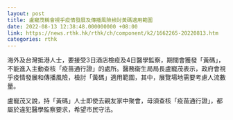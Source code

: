 ```yaml
---
layout: post
title: 盧寵茂稱會視乎疫情發展及傳播風險檢討黃碼適用範圍
date: 2022-08-13 12:38:48.000000000 +08:00
link: https://news.rthk.hk/rthk/ch/component/k2/1662265-20220813.htm
categories: rthk
---
```


海外及台灣抵港人士，要接受3日酒店檢疫及4日醫學監察，期間會獲發「黃碼」，不能進入主動查核「疫苗通行證」的處所。醫務衞生局局長盧寵茂表示，政府會視乎疫情發展和傳播風險，檢討「黃碼」適用範圍，其中，展覽場地需要考慮人流數量。

盧寵茂又說，持「黃碼」人士即使去親友家中聚會，毋須查核「疫苗通行證」，都屬於違犯醫學監察要求，希望市民守法。
